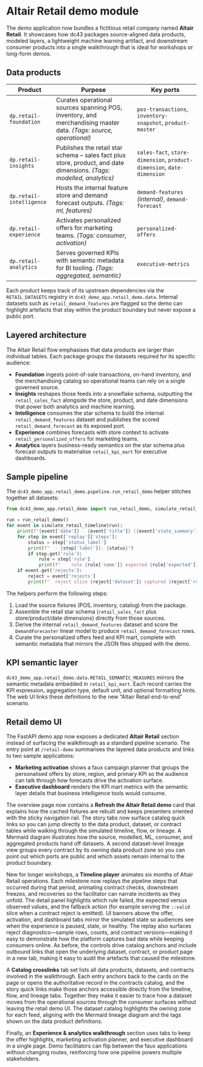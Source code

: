 # Altair Retail demo module

The demo application now bundles a fictitious retail company named **Altair Retail**.
It showcases how dc43 packages source-aligned data products, modeled layers, a
lightweight machine learning artifact, and downstream consumer products into a
single walkthrough that is ideal for workshops or long-form demos.

## Data products

| Product | Purpose | Key ports |
| --- | --- | --- |
| `dp.retail-foundation` | Curates operational sources spanning POS, inventory, and merchandising master data. *(Tags: source, operational)* | `pos-transactions`, `inventory-snapshot`, `product-master` |
| `dp.retail-insights` | Publishes the retail star schema – sales fact plus store, product, and date dimensions. *(Tags: modelled, analytics)* | `sales-fact`, `store-dimension`, `product-dimension`, `date-dimension` |
| `dp.retail-intelligence` | Hosts the internal feature store and demand forecast outputs. *(Tags: ml, features)* | `demand-features` *(internal)*, `demand-forecast` |
| `dp.retail-experience` | Activates personalized offers for marketing teams. *(Tags: consumer, activation)* | `personalized-offers` |
| `dp.retail-analytics` | Serves governed KPIs with semantic metadata for BI tooling. *(Tags: aggregated, semantic)* | `executive-metrics` |

Each product keeps track of its upstream dependencies via the `RETAIL_DATASETS`
registry in `dc43_demo_app.retail_demo.data`. Internal datasets such as
`retail_demand_features` are flagged so the demo can highlight artefacts that
stay within the product boundary but never expose a public port.

## Layered architecture

The Altair Retail flow emphasises that data products are larger than individual
tables. Each package groups the datasets required for its specific audience:

- **Foundation** ingests point-of-sale transactions, on-hand inventory, and the
  merchandising catalog so operational teams can rely on a single governed
  source.
- **Insights** reshapes those feeds into a snowflake schema, outputting the
  `retail_sales_fact` alongside the store, product, and date dimensions that
  power both analytics and machine learning.
- **Intelligence** consumes the star schema to build the internal
  `retail_demand_features` dataset and publishes the scored
  `retail_demand_forecast` as its exposed port.
- **Experience** combines forecasts with store context to activate
  `retail_personalized_offers` for marketing teams.
- **Analytics** layers business-ready semantics on the star schema plus
  forecast outputs to materialise `retail_kpi_mart` for executive dashboards.

## Sample pipeline

The `dc43_demo_app.retail_demo.pipeline.run_retail_demo` helper stitches together
all datasets:

```python
from dc43_demo_app.retail_demo import run_retail_demo, simulate_retail_timeline

run = run_retail_demo()
for event in simulate_retail_timeline(run):
    print(f"{event['date']} · {event['title']} ({event['state_summary']})")
    for step in event['replay']['steps']:
        status = step['status_label']
        print(f"  - {step['label']}: {status}")
        if step.get('rule'):
            rule = step['rule']
            print(f"    rule {rule['name']} expected {rule['expected']} but saw {rule['actual']}")
    if event.get('rejects'):
        reject = event['rejects']
        print(f"  reject slice {reject['dataset']} captured {reject['reject_rows']} rows")
```

The helpers perform the following steps:

1. Load the source fixtures (POS, inventory, catalog) from the package.
2. Assemble the retail star schema (`retail_sales_fact` plus store/product/date
   dimensions) directly from those sources.
3. Derive the internal `retail_demand_features` dataset and score the
   `DemandForecaster` linear model to produce `retail_demand_forecast` rows.
4. Curate the personalized offers feed and KPI mart, complete with semantic
   metadata that mirrors the JSON files shipped with the demo.

## KPI semantic layer

`dc43_demo_app.retail_demo.data.RETAIL_SEMANTIC_MEASURES` mirrors the semantic
metadata embedded in `retail_kpi_mart`. Each record carries the KPI expression,
aggregation type, default unit, and optional formatting hints. The web UI links
these definitions to the new “Altair Retail end-to-end” scenario.

## Retail demo UI

The FastAPI demo app now exposes a dedicated **Altair Retail** section instead
of surfacing the walkthrough as a standard pipeline scenario. The entry point at
`/retail-demo` summarises the layered data products and links to two sample
applications:

- **Marketing activation** shows a faux campaign planner that groups the
  personalised offers by store, region, and primary KPI so the audience can talk
  through how forecasts drive the activation surface.
- **Executive dashboard** renders the KPI mart metrics with the semantic layer
  details that business intelligence tools would consume.

The overview page now contains a **Refresh the Altair Retail demo** card that
explains how the cached fixtures are rebuilt and keeps presenters oriented with
the sticky navigation rail. The story tabs now surface catalog quick links so
you can jump directly to the data product, dataset, or contract tables while
walking through the simulated timeline, flow, or lineage. A Mermaid diagram
illustrates how the source, modelled, ML, consumer, and aggregated products hand
off datasets. A second dataset-level lineage view groups every contract by its
owning data product zone so you can point out which ports are public and which
assets remain internal to the product boundary.

New for longer workshops, a **Timeline player** animates six months of Altair
Retail operations. Each milestone now replays the pipeline steps that occurred
during that period, animating contract checks, downstream freezes, and
recoveries so the facilitator can narrate incidents as they unfold. The detail
panel highlights which rule failed, the expected versus observed values, and
the fallback action (for example serving the `::valid` slice when a contract
reject is emitted). UI banners above the offer, activation, and dashboard tabs
mirror the simulated state so audiences see when the experience is paused,
stale, or healthy. The replay also surfaces reject diagnostics—sample rows,
counts, and contract versions—making it easy to demonstrate how the platform
captures bad data while keeping consumers online. As before, the controls drive
catalog anchors and include outbound links that open the underlying dataset,
contract, or product page in a new tab, making it easy to audit the artefacts
that caused the milestone.

A **Catalog crosslinks** tab set lists all data products, datasets, and
contracts involved in the walkthrough. Each entry anchors back to the cards on
the page or opens the authoritative record in the contracts catalog, and the
story quick links make those anchors accessible directly from the timeline,
flow, and lineage tabs. Together they make it easier to trace how a dataset
moves from the operational sources through the consumer surfaces without leaving
the retail demo UI. The dataset catalog
highlights the owning zone for each feed, aligning with the Mermaid lineage
diagram and the tags shown on the data product definitions.

Finally, an **Experience & analytics walkthrough** section uses tabs to keep the
offer highlights, marketing activation planner, and executive dashboard in a
single page. Demo facilitators can flip between the faux applications without
changing routes, reinforcing how one pipeline powers multiple stakeholders.
